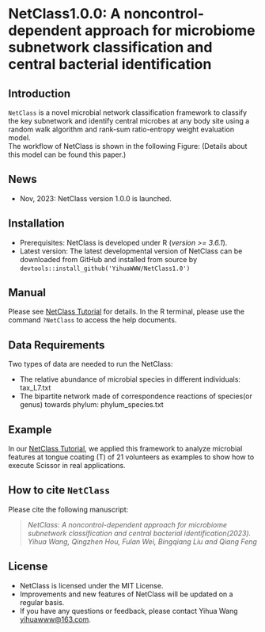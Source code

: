 # NetClass1.0.0: A noncontrol-dependent approach for microbiome subnetwork classification and central bacterial identification
## Introduction
`NetClass` is a novel microbial network classification framework to classify the key subnetwork and identify central microbes at any body site using a random walk algorithm and rank-sum ratio-entropy weight evaluation model. <br>
The workflow of NetClass is shown in the following Figure: (Details about this model can be found this paper.)
## News
- Nov, 2023: NetClass version 1.0.0 is launched.
## Installation
- Prerequisites: NetClass is developed under R (*version >= 3.6.1*).
- Latest version: The latest developmental version of NetClass can be downloaded from GitHub and installed from source by `devtools::install_github('YihuaWWW/NetClass1.0')`
## Manual
Please see [NetClass Tutorial](https://htmlpreview.github.io/?https://github.com/YihuaWWW/NetClass1.0/blob/master/vignettes/doc/Tutorial.html) for details. In the R terminal, please use the command `?NetClass` to access the help documents.
## Data Requirements
Two types of data are needed to run the NetClass:

- The relative abundance of microbial species in different individuals: tax_L7.txt
- The bipartite network made of correspondence reactions of species(or genus) towards phylum: phylum_species.txt 
## Example
In our [NetClass Tutorial](https://htmlpreview.github.io/?https://github.com/YihuaWWW/NetClass1.0/blob/master/vignettes/doc/Tutorial.html), we applied this framework to analyze microbial features at tongue coating (T) of 21 volunteers as examples to show how to execute Scissor in real applications.
## How to cite `NetClass`
Please cite the following manuscript:
> *NetClass: A noncontrol-dependent approach for microbiome subnetwork classification and central bacterial identification(2023).<br>* *Yihua Wang, Qingzhen Hou, Fulan Wei, Bingqiang Liu and Qiang Feng*
## License
- NetClass is licensed under the MIT License.
- Improvements and new features of NetClass will be updated on a regular basis.
- If you have any questions or feedback, please contact Yihua Wang yihuawww@163.com.
